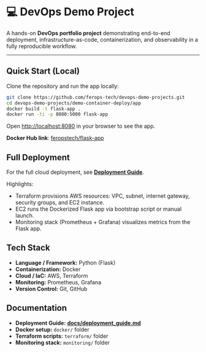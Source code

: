 # 💻 DevOps Demo Project

A hands-on **DevOps portfolio project** demonstrating end-to-end deployment, infrastructure-as-code, containerization, and observability in a fully reproducible workflow.

---

## Quick Start (Local)

Clone the repository and run the app locally:

```bash
git clone https://github.com/ferops-tech/devops-demo-projects.git
cd devops-demo-projects/demo-container-deploy/app
docker build -t flask-app .
docker run -ti -p 8080:5000 flask-app
```

Open [http://localhost:8080](http://localhost:8080) in your browser to see the app.

**Docker Hub link**: [feropstech/flask-app](https://hub.docker.com/r/feropstech/flask-app)

## Full Deployment

For the full cloud deployment, see **[Deployment Guide](docs/deployment_guide.md)**.

Highlights:

- Terraform provisions AWS resources: VPC, subnet, internet gateway, security groups, and EC2 instance.
- EC2 runs the Dockerized Flask app via bootstrap script or manual launch.
- Monitoring stack (Prometheus + Grafana) visualizes metrics from the Flask app.

## Tech Stack

- **Language / Framework:** Python (Flask)
- **Containerization:** Docker
- **Cloud / IaC:** AWS, Terraform
- **Monitoring:** Prometheus, Grafana
- **Version Control:** Git, GitHub

## Documentation

- **Deployment Guide:** **[docs/deployment_guide.md](docs/deployment_guide.md)**
- **Docker setup:** `docker/` folder
- **Terraform scripts:** `terraform/` folder
- **Monitoring stack:** `monitoring/` folder
